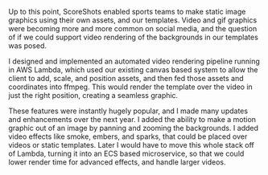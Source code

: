 Up to this point, ScoreShots enabled sports teams to make static image graphics using their own assets, and our templates. Video and gif graphics were becoming more and more common on social media, and the question of if we could support video rendering of the backgrounds in our templates was posed.

I designed and implemented an automated video rendering pipeline running in AWS Lambda, which used our existing canvas based system to allow the client to add, scale, and position assets, and then fed those assets and coordinates into ffmpeg. This would render the template over the video in just the right position, creating a seamless graphic.

These features were instantly hugely popular, and I made many updates and enhancements over the next year. I added the ability to make a motion graphic out of an image by panning and zooming the backgrounds. I added video effects like smoke, embers, and sparks, that could be placed over videos or static templates. Later I would have to move this whole stack off of Lambda, turning it into an ECS based microservice, so that we could lower render time for advanced effects, and handle larger videos.
